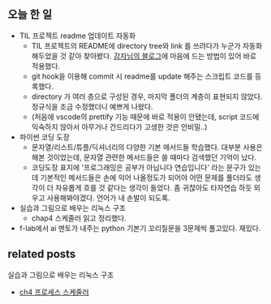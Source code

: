## 오늘 한 일

- TIL 프로젝트 readme 업데이트 자동화
  - TIL 프로젝트의 README에 directory tree와 link 를 쓰려다가 누군가 자동화해두었을 것 같아 찾아봤다. [감자님의 블로그](https://blog.potados.com/dev/directory-listing-in-readme/)에 마음에 드는 방법이 있어 바로 적용했다. 
  - git hook을 이용해 commit 시 readme를 update 해주는 스크립트 코드를 등록했다.
  - directory 가 여러 층으로 구성된 경우, 마지막 폴더의 계층이 표현되지 않았다. 정규식을 조금 수정했더니 예쁘게 나왔다.
  - (처음에 vscode의 prettify 기능 때문에 바로 적용이 안됐는데, script 코드에 익숙하지 않아서 아무거나 건드리다가 고생한 것은 안비밀..)
- 파이썬 코딩 도장
  - 문자열/리스트/튜플/딕셔너리의 다양한 기본 메서드들 학습했다. 대부분 사용은 해본 것이었는데, 문자열 관련한 메서드들은 쓸 때마다 검색했던 기억이 났다. 
  - 코딩도장 표지에 '프로그래밍은 공부가 아닙니다 연습입니다' 라는 문구가 있는데 기본적인 메서드들은 손에 익어 나올정도가 되어야 어떤 문제를 풀더라도 생각이 더 자유롭게 흐를 것 같다는 생각이 들었다. 좀 귀찮아도 타자연습 하듯 외우고 사용해봐야겠다. 언어가 내 손발이 되도록.
- 실습과 그림으로 배우는 리눅스 구조
  - chap4 스케줄러 읽고 정리했다. 
- f-lab에서 ai 멘토가 내주는 python 기본기 꼬리질문을 3문제씩 풀고있다. 재밌다. 

## related posts

실습과 그림으로 배우는 리눅스 구조
- [ch4 프로세스 스케줄러](../os/실습과_그림으로_배우는_리눅스_구조/ch4_프로세스_스케줄러.md)